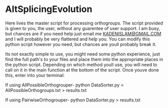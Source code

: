 # AltSplicingEvolution
Here lives the master script for processing orthogroups. 
The script provided is given to you, the user, without any guarentee of user support. I am busy, but chances are if you need help just email me KADENISLAM@GMAIL.COM and I will probably be very flattered and help you. You can modify this python script however you need, but chances are youll probably break it. 

Its not exactly simple to use, you might need some python experience, just find the full path's to your files and place them into the appropriate places in the python script. Depending on which method youll use, you will need to call on it in the main function at the bottom of the script. Once youve done this, enter into your terminal:

If using AllPossibleOrthogrouper-
python DataSorter.py < AllPossibleOrthogroups.txt > results.txt

If using PairwiseOrthogrouper-
python DataSorter.py > results.txt

